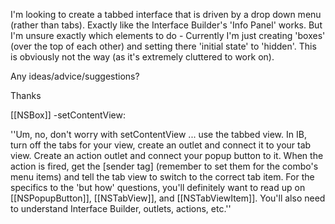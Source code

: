 

I'm looking to create a tabbed interface that is driven by a drop down menu (rather than tabs).  Exactly like the Interface Builder's 'Info Panel' works.  But I'm unsure exactly which elements to do - Currently I'm just creating 'boxes' (over the top of each other) and setting there 'initial state' to 'hidden'.  This is obviously not the way (as it's extremely cluttered to work on).

Any ideas/advice/suggestions?

Thanks

[[NSBox]] -setContentView:

''Um, no, don't worry with setContentView ... use the tabbed view. In IB, turn off the tabs for your view, create an outlet and connect it to your tab view. Create an action outlet and connect your popup button to it. When the action is fired, get the [sender tag] (remember to set them for the combo's menu items) and tell the tab view to switch to the correct tab item. For the specifics to the 'but how' questions, you'll definitely want to read up on [[NSPopupButton]], [[NSTabView]], and [[NSTabViewItem]]. You'll also need to understand Interface Builder, outlets, actions, etc.''